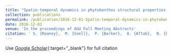 ```yaml
---
title: "Spatio-temporal dynamics in phytobenthos structural properties reveal insights into agricultural catchment dynamics and nutrient fluxes"
collection: publications
permalink: /publication/2016-12-01-Spatio-temporal-dynamics-in-phytobenthos-structural-properties-reveal-insights-into-agricultural-catchment-dynamics-and-nutrient-fluxes
date: 2016-12-01
venue: 'In the proceedings of AGU Fall Meeting Abstracts'
citation: ' S. {Reaney},  M. {Snell},  P. {Barker},  A. {Aftab},  N. {Barber},  C. {Benskin},  S. {Burke},  W. {Cleasby},  P. {Haygarth},  J. {Jonczyk}, &quot;Spatio-temporal dynamics in phytobenthos structural properties reveal insights into agricultural catchment dynamics and nutrient fluxes.&quot; In the proceedings of AGU Fall Meeting Abstracts, 2016.'
---
```

Use [Google Scholar](https://scholar.google.com/scholar?q=Spatio+temporal+dynamics+in+phytobenthos+structural+properties+reveal+insights+into+agricultural+catchment+dynamics+and+nutrient+fluxes){:target="_blank"} for full citation